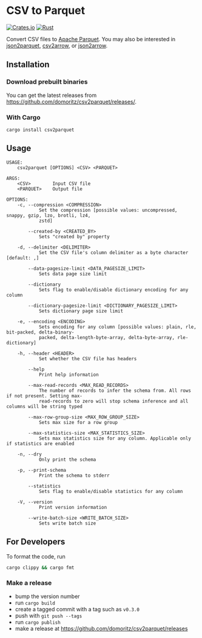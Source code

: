 # CSV to Parquet

[![Crates.io](https://img.shields.io/crates/v/csv2parquet.svg)](https://crates.io/crates/csv2parquet)
[![Rust](https://github.com/domoritz/csv2parquet/actions/workflows/rust.yml/badge.svg)](https://github.com/domoritz/csv2parquet/actions/workflows/rust.yml)

Convert CSV files to [Apache Parquet](https://parquet.apache.org/). You may also be interested in [json2parquet](https://github.com/domoritz/json2parquet), [csv2arrow](https://github.com/domoritz/csv2arrow), or [json2arrow](https://github.com/domoritz/json2arrow).

## Installation

### Download prebuilt binaries

You can get the latest releases from https://github.com/domoritz/csv2parquet/releases/.

### With Cargo

```
cargo install csv2parquet
```

## Usage

```
USAGE:
    csv2parquet [OPTIONS] <CSV> <PARQUET>

ARGS:
    <CSV>        Input CSV file
    <PARQUET>    Output file

OPTIONS:
    -c, --compression <COMPRESSION>
            Set the compression [possible values: uncompressed, snappy, gzip, lzo, brotli, lz4,
            zstd]

        --created-by <CREATED_BY>
            Sets "created by" property

    -d, --delimiter <DELIMITER>
            Set the CSV file's column delimiter as a byte character [default: ,]

        --data-pagesize-limit <DATA_PAGESIZE_LIMIT>
            Sets data page size limit

        --dictionary
            Sets flag to enable/disable dictionary encoding for any column

        --dictionary-pagesize-limit <DICTIONARY_PAGESIZE_LIMIT>
            Sets dictionary page size limit

    -e, --encoding <ENCODING>
            Sets encoding for any column [possible values: plain, rle, bit-packed, delta-binary-
            packed, delta-length-byte-array, delta-byte-array, rle-dictionary]

    -h, --header <HEADER>
            Set whether the CSV file has headers

        --help
            Print help information

        --max-read-records <MAX_READ_RECORDS>
            The number of records to infer the schema from. All rows if not present. Setting max-
            read-records to zero will stop schema inference and all columns will be string typed

        --max-row-group-size <MAX_ROW_GROUP_SIZE>
            Sets max size for a row group

        --max-statistics-size <MAX_STATISTICS_SIZE>
            Sets max statistics size for any column. Applicable only if statistics are enabled

    -n, --dry
            Only print the schema

    -p, --print-schema
            Print the schema to stderr

        --statistics
            Sets flag to enable/disable statistics for any column

    -V, --version
            Print version information

        --write-batch-size <WRITE_BATCH_SIZE>
            Sets write batch size
```

## For Developers

To format the code, run

```bash
cargo clippy && cargo fmt
```

### Make a release

* bump the version number
* run `cargo build`
* create a tagged commit with a tag such as `v0.3.0`
* push with `git push --tags`
* run `cargo publish`
* make a release at https://github.com/domoritz/csv2parquet/releases
